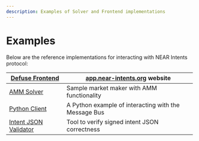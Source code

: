 ```yaml
---
description: Examples of Solver and Frontend implementations
---
```


# Examples

Below are the reference implementations for interacting with NEAR Intents protocol:

| [Defuse Frontend](https://github.com/defuse-protocol/defuse-frontend)                 | [app.near-intents.org](https://app.near-intents.org) website |
| ------------------------------------------------------------------------------------- | ------------------------------------------------------------ |
| [AMM Solver](https://github.com/defuse-protocol/near-intents-amm-solver)              | Sample market maker with AMM functionality                   |
| [Python Client](https://github.com/referencedev/test-intent)                          | A Python example of interacting with the Message Bus         |
| [Intent JSON Validator](https://app.near-intents.org/dev/multipayload-json-validator) | Tool to verify signed intent JSON correctness                |

